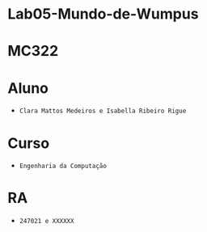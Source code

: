 # Lab05-Mundo-de-Wumpus
# MC322

# Aluno
* `Clara Mattos Medeiros e Isabella Ribeiro Rigue`

# Curso
* `Engenharia da Computação`

# RA
* `247021 e XXXXXX`
